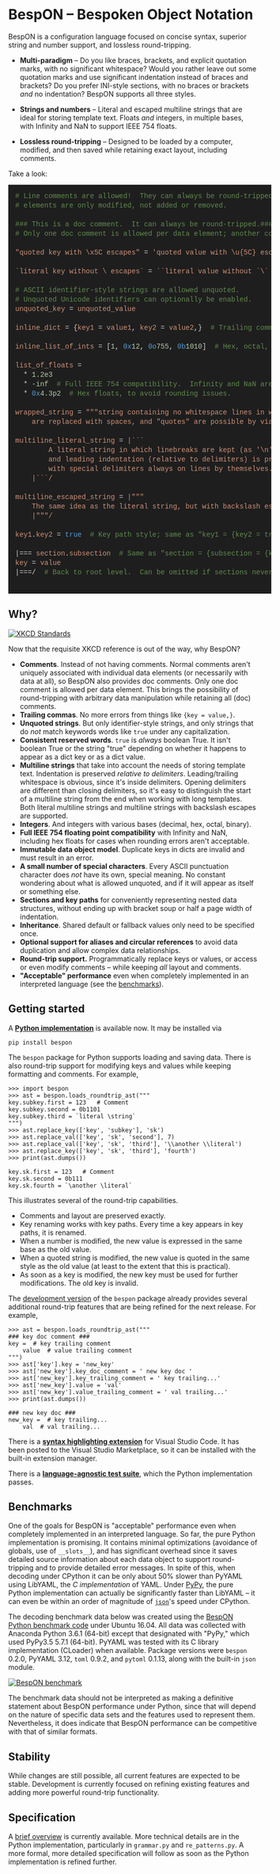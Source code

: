 # BespON – Bespoken Object Notation


BespON is a configuration language focused on concise syntax, superior string
and number support, and lossless round-tripping.

  * **Multi-paradigm** – Do you like braces, brackets, and explicit quotation
    marks, with no significant whitespace?  Would you rather leave out some
    quotation marks and use significant indentation instead of braces and
    brackets?  Do you prefer INI-style sections, with no braces or brackets
    *and* no indentation?  BespON supports all three styles.

  * **Strings and numbers** – Literal and escaped multiline strings that are
    ideal for storing template text.  Floats *and* integers, in multiple
    bases, with Infinity and NaN to support IEEE 754 floats.

  * **Lossless round-tripping** – Designed to be loaded by a computer,
    modified, and then saved while retaining exact layout, including comments.

Take a look:

<div style="display: inline-block;overflow-x: auto;width: 100%;padding: 1em;color: #d4d4d4;background-color: #1e1e1e;font-family: Consolas, 'Courier New', monospace;font-weight: normal;font-size: 14px;line-height: 19px;white-space: pre;"><div><span style="color: #608b4e;"># Line comments are allowed!  They can always be round-tripped as long as data</span></div><div><span style="color: #608b4e;"># elements are only modified, not added or removed.</span></div><br><div><span style="color: #608b4e;">### This is a doc comment.  It can always be round-tripped.###</span></div><div><span style="color: #608b4e;"># Only one doc comment is allowed per data element; another couldn't be here.</span></div><br><div><span style="color: #ce9178;">"quoted key with \x5C escapes"</span><span style="color: #d4d4d4;"> = </span><span style="color: #ce9178;">'quoted value with \u{5C} escapes'</span></div><br><div><span style="color: #ce9178;">`literal key without \ escapes`</span><span style="color: #d4d4d4;"> = </span><span style="color: #ce9178;">``literal value without `\` escapes``</span></div><br><div><span style="color: #608b4e;"># ASCII identifier-style strings are allowed unquoted.</span></div><div><span style="color: #608b4e;"># Unquoted Unicode identifiers can optionally be enabled.</span></div><div><span style="color: #ce9178;">unquoted_key</span><span style="color: #d4d4d4;"> = </span><span style="color: #ce9178;">unquoted_value</span></div><br><div><span style="color: #ce9178;">inline_dict</span><span style="color: #d4d4d4;"> = {</span><span style="color: #ce9178;">key1</span><span style="color: #d4d4d4;"> = </span><span style="color: #ce9178;">value1</span><span style="color: #d4d4d4;">, </span><span style="color: #ce9178;">key2</span><span style="color: #d4d4d4;"> = </span><span style="color: #ce9178;">value2</span><span style="color: #d4d4d4;">,}  </span><span style="color: #608b4e;"># Trailing commas are fine.</span></div><br><div><span style="color: #ce9178;">inline_list_of_ints</span><span style="color: #d4d4d4;"> = [</span><span style="color: #b5cea8;">1</span><span style="color: #d4d4d4;">, </span><span style="color: #569cd6;">0x</span><span style="color: #b5cea8;">12</span><span style="color: #d4d4d4;">, </span><span style="color: #569cd6;">0o</span><span style="color: #b5cea8;">755</span><span style="color: #d4d4d4;">, </span><span style="color: #569cd6;">0b</span><span style="color: #b5cea8;">1010</span><span style="color: #d4d4d4;">]  </span><span style="color: #608b4e;"># Hex, octal, and binary!</span></div><br><div><span style="color: #ce9178;">list_of_floats</span><span style="color: #d4d4d4;"> =</span></div><div><span style="color: #d4d4d4;">  * </span><span style="color: #b5cea8;">1.2e3</span></div><div><span style="color: #d4d4d4;">  * </span><span style="color: #b5cea8;">-inf</span><span style="color: #d4d4d4;">  </span><span style="color: #608b4e;"># Full IEEE 754 compatibility.  Infinity and NaN are not excluded.</span></div><div><span style="color: #d4d4d4;">  * </span><span style="color: #569cd6;">0x</span><span style="color: #b5cea8;">4.3p2</span><span style="color: #d4d4d4;">  </span><span style="color: #608b4e;"># Hex floats, to avoid rounding issues.</span></div><br><div><span style="color: #ce9178;">wrapped_string</span><span style="color: #d4d4d4;"> = </span><span style="color: #ce9178;">"""string containing no whitespace lines in which line breaks</span></div><div><span style="color: #ce9178;">    are replaced with spaces, and "quotes" are possible by via delimiters"""</span></div><br><div><span style="color: #ce9178;">multiline_literal_string</span><span style="color: #d4d4d4;"> = </span><span style="color: #ce9178;">|```</span></div><div><span style="color: #ce9178;">        A literal string in which linebreaks are kept (as '\n')</span></div><div><span style="color: #ce9178;">        and leading indentation (relative to delimiters) is preserved,</span></div><div><span style="color: #ce9178;">        with special delimiters always on lines by themselves.</span></div><div><span style="color: #ce9178;">    |```/</span></div><br><div><span style="color: #ce9178;">multiline_escaped_string</span><span style="color: #d4d4d4;"> = </span><span style="color: #ce9178;">|"""</span></div><div><span style="color: #ce9178;">    The same idea as the literal string, but with backslash escapes.</span></div><div><span style="color: #ce9178;">    |"""/</span></div><br><div><span style="color: #ce9178;">key1</span><span style="color: #d4d4d4;">.</span><span style="color: #ce9178;">key2</span><span style="color: #d4d4d4;"> = </span><span style="color: #569cd6;">true</span><span style="color: #d4d4d4;">  </span><span style="color: #608b4e;"># Key path style; same as "key1 = {key2 = true}"</span></div><br><div><span style="color: #d4d4d4;">|=== </span><span style="color: #ce9178;">section</span><span style="color: #d4d4d4;">.</span><span style="color: #ce9178;">subsection</span><span style="color: #d4d4d4;">  </span><span style="color: #608b4e;"># Same as "section = {subsection = {key = value}}"</span></div><div><span style="color: #ce9178;">key</span><span style="color: #d4d4d4;"> = </span><span style="color: #ce9178;">value</span></div><div><span style="color: #d4d4d4;">|===/  </span><span style="color: #608b4e;"># Back to root level.  Can be omitted if sections never return to root.</span></div><br></div>

<br>


## Why?

[![XKCD Standards](https://imgs.xkcd.com/comics/standards.png)](https://xkcd.com/927/)

Now that the requisite XKCD reference is out of the way, why BespON?

  * **Comments**.  Instead of not having comments.  Normal comments aren't
    uniquely associated with individual data elements (or necessarily with
    data at all), so BespON also provides doc comments.  Only one doc comment
    is allowed per data element.  This brings the possibility of
    round-tripping with arbitrary data manipulation while retaining all (doc)
    comments.
  * **Trailing commas**.  No more errors from things like `{key = value,}`.
  * **Unquoted strings**.  But only identifier-style strings, and only strings
    that do *not* match keywords words like `true` under any capitalization.
  * **Consistent reserved words**.  `true` is *always* boolean True.  It isn't
    boolean True or the string "true" depending on whether it happens to
    appear as a dict key or as a dict value.
  * **Multiline strings** that take into account the needs of storing template
    text.  Indentation is preserved *relative to delimiters*.
    Leading/trailing whitespace is obvious, since it's inside delimiters.
    Opening delimiters are different than closing delimiters, so it's easy to
    distinguish the start of a multiline string from the end when working with
    long templates.  Both literal multiline strings and multiline strings
    with backslash escapes are supported.
  * **Integers**.  And integers with various bases (decimal, hex, octal,
    binary).
  * **Full IEEE 754 floating point compatibility** with Infinity and NaN,
    including hex floats for cases when rounding errors aren't acceptable.
  * **Immutable data object model**.  Duplicate keys in dicts are invalid and
    must result in an error.
  * **A small number of special characters**.  Every ASCII punctuation
    character does *not* have its own, special meaning.  No constant wondering
    about what is allowed unquoted, and if it will appear as itself or
    something else.
  * **Sections and key paths** for conveniently representing nested data
    structures, without ending up with bracket soup or half a page width of
    indentation.
  * **Inheritance**.  Shared default or fallback values only need to be
    specified once.
  * **Optional support for aliases and circular references** to avoid data
    duplication and allow complex data relationships.
  * **Round-trip support.** Programmatically replace keys or values, or access
    or even modify comments – while keeping *all* layout and comments.
  * **"Acceptable" performance** even when completely implemented in an
    interpreted language (see the [benchmarks](index.md#benchmarks)).



## Getting started

A [**Python implementation**](https://github.com/gpoore/bespon_py) is available
now.  It may be installed via
```shell
pip install bespon
```

The `bespon` package for Python supports loading and saving data.  There is
also round-trip support for modifying keys and values while keeping formatting
and comments.  For example,
```
>>> import bespon
>>> ast = bespon.loads_roundtrip_ast("""
key.subkey.first = 123   # Comment
key.subkey.second = 0b1101
key.subkey.third = `literal \string`
""")
>>> ast.replace_key(['key', 'subkey'], 'sk')
>>> ast.replace_val(['key', 'sk', 'second'], 7)
>>> ast.replace_val(['key', 'sk', 'third'], '\\another \\literal')
>>> ast.replace_key(['key', 'sk', 'third'], 'fourth')
>>> print(ast.dumps())

key.sk.first = 123   # Comment
key.sk.second = 0b111
key.sk.fourth = `\another \literal`
```
This illustrates several of the round-trip capabilities.

  * Comments and layout are preserved exactly.
  * Key renaming works with key paths.  Every time a key appears in key paths,
    it is renamed.
  * When a number is modified, the new value is expressed in the same base as
    the old value.
  * When a quoted string is modified, the new value is quoted in the same
    style as the old value (at least to the extent that this is practical).
  * As soon as a key is modified, the new key must be used for further
    modifications.  The old key is invalid.

The [development version](https://github.com/gpoore/bespon_py) of the `bespon`
package already provides several additional round-trip features that are
being refined for the next release.  For example,
```
>>> ast = bespon.loads_roundtrip_ast("""
### key doc comment ###
key =  # key trailing comment
    value  # value trailing comment
""")
>>> ast['key'].key = 'new_key'
>>> ast['new_key'].key_doc_comment = ' new key doc '
>>> ast['new_key'].key_trailing_comment = ' key trailing...'
>>> ast['new_key'].value = 'val'
>>> ast['new_key'].value_trailing_comment = ' val trailing...'
>>> print(ast.dumps())

### new key doc ###
new_key =  # key trailing...
    val  # val trailing...
```



There is a
[**syntax highlighting extension**](https://github.com/bespon/bespon_vscode)
for Visual Studio Code.  It has been posted to the Visual Studio Marketplace,
so it can be installed with the built-in extension manager.

There is a
[**language-agnostic test suite**](https://github.com/bespon/bespon_tests),
which the Python implementation passes.



## Benchmarks

One of the goals for BespON is "acceptable" performance even when completely
implemented in an interpreted language.  So far, the pure Python
implementation is promising.  It contains minimal optimizations (avoidance of
globals, use of `__slots__`), and has significant overhead since it saves
detailed source information about each data object to support round-tripping
and to provide detailed error messages.  In spite of this, when decoding under
CPython it can be only about 50% slower than PyYAML using LibYAML, the
*C implementation* of YAML.  Under [PyPy](http://pypy.org/), the pure Python
implementation can actually be significantly faster than LibYAML – it can
even be within an order of magnitude of
[`json`](https://docs.python.org/3/library/json.html)'s speed under CPython.

The decoding benchmark data below was created using the
[BespON Python benchmark code](https://github.com/bespon/bespon_python_benchmark)
under Ubuntu 16.04.  All data was collected with Anaconda Python 3.6.1
(64-bit) except that designated with "PyPy," which used PyPy3.5 5.7.1
(64-bit).  PyYAML was tested with its C library implementation (CLoader)
when available.  Package versions were `bespon` 0.2.0, PyYAML 3.12,
`toml` 0.9.2, and `pytoml` 0.1.13, along with the built-in `json` module.

[![BespON benchmark](img/benchmark.png)](img/benchmark.png)

The benchmark data should not be interpreted as making a definitive statement
about BespON performance under Python, since that will depend on the nature of
specific data sets and the features used to represent them.  Nevertheless, it
does indicate that BespON performance can be competitive with that of similar
formats.



## Stability

While changes are still possible, all current features are expected to be
stable.  Development is currently focused on refining existing features and
adding more powerful round-trip functionality.



## Specification

A [brief overview](spec_overview.md) is currently available.  More
technical details are in the Python implementation, particularly in
`grammar.py` and `re_patterns.py`.  A more formal, more detailed
specification will follow as soon as the Python implementation is refined
further.
